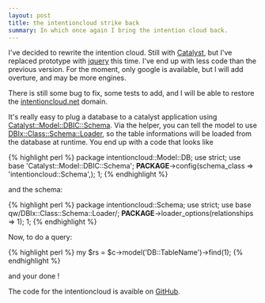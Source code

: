 ```yaml
---
layout: post
title: the intentioncloud strike back
summary: In which once again I bring the intention cloud back.
---
```


I've decided to rewrite the intention cloud. Still with [Catalyst](http://dev.catalystframework.org/wiki/), but I've replaced prototype with [jquery](http://jquery.com) this time. I've end up with less code than the previous version. For the moment, only google is available, but I will add overture, and may be more engines.

There is still some bug to fix, some tests to add, and I will be able to restore the [intentioncloud.net](http://intentioncloud.net) domain.

It's really easy to plug a database to a catalyst application using [Catalyst::Model::DBIC::Schema](http://p3rl.org/Catalyst::Model::DBIC::Schema).  Via the helper, you can tell the model to use [DBIx::Class::Schema::Loader](http://p3rl.org/DBIx:/Class::Schema::Loader), so the table informations will be loaded from the database at runtime. You end up with a code that looks like 

{% highlight perl %}
package intentioncloud::Model::DB;
use strict;
use base 'Catalyst::Model::DBIC::Schema';
__PACKAGE__->config(schema_class => 'intentioncloud::Schema',);
1;
{% endhighlight %}

and the schema:

{% highlight perl %}
package intentioncloud::Schema;
use strict;
use base qw/DBIx::Class::Schema::Loader/;
__PACKAGE__->loader_options(relationships => 1);
1;
{% endhighlight %}

Now, to do a query:

{% highlight perl %}
my $rs = $c->model('DB::TableName')->find(1);
{% endhighlight %}

and your done !

The code for the intentioncloud is avaible on [GitHub](http://github.com/franckcuny/intentioncloud/tree/master).


